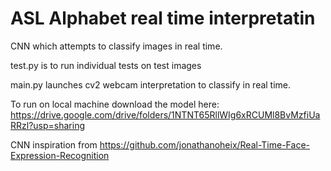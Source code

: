 # ASL Alphabet real time interpretatin

CNN which attempts to classify images in real time. 

test.py is to run individual tests on test images

main.py launches cv2 webcam interpretation to classify in real time.

To run on local machine download the model here: https://drive.google.com/drive/folders/1NTNT65RllWIg6xRCUMl8BvMzfiUaRRzl?usp=sharing 

CNN inspiration from https://github.com/jonathanoheix/Real-Time-Face-Expression-Recognition 
